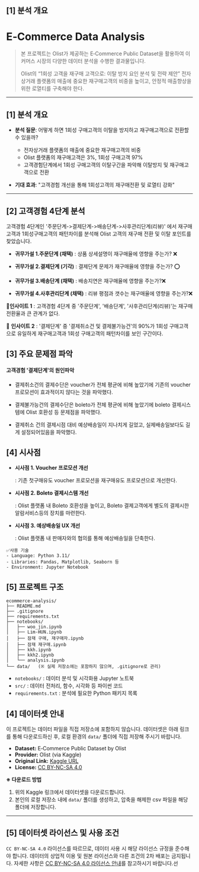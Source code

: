 ## [1] 분석 개요
# E‑Commerce Data Analysis

> 본 프로젝트는 Olist가 제공하는 E‑Commerce Public Dataset을 활용하여 이커머스 시장의 다양한 데이터 분석을 수행한 결과물입니다.
>
> Olist의 “1회성 고객을 재구매 고객으로: 이탈 방지 요인 분석 및 전략 제안” 
> 전자상거래 플랫폼의 매출에 중요한 재구매고객의 비중을 높이고, 안정적 매출향상을 위한 로열티를 구축해야 한다. 
---

## [1] 분석 개요

- **분석 질문**: 어떻게 하면 1회성 구매고객의 이탈을 방지하고 재구매고객으로 전환할 수 있을까? 
    - 전자상거래 플랫폼의 매출에 중요한 재구매고객의 비중
    - Olist 플랫폼의 재구매고객은 3%, 1회성 구매고객 97%
    - 고객경험단계에서 1회성 구매고객의 이탈구간을 파악해 이탈방지 및 재구매고객으로 전환
  
- **기대 효과**: "고객경험 개선을 통해 1회성고객의 재구매전환 및 로열티 강화"

---

## [2] 고객경험 4단계 분석 

 고객경험 4단계인 '주문단계->결제단계->배송단계->사후관리단계(리뷰)' 에서 재구매고객과 1회성구매고객의 패턴차이를 분석해 
 Olist 고객의 재구매 전환 및 이탈 포인트를 찾았습니다.

- **귀무가설 1.주문단계 (채택)**
    : 상품 상세설명이 재구매율에 영향을 주는가? ❌
  
- **귀무가설 2.결제단계 (기각)**
    : 결제단계 문제가 재구매율에 영향을 주는가? ⭕ 

- **귀무가설 3.배송단계 (채택)**
    : 배송지연은 재구매율에 영향을 주는가?❌

- **귀무가설 4.사후관리단계 (채택)**
    : 리뷰 평점과 갯수는 재구매율에 영향을 주는가?❌


📍**인사이트 1**
: 고객경험 4단계 중 '주문단계', '배송단계', '사후관리단계(리뷰)'는 재구매전환율과 큰 관계가 없다. 

📍 **인사이트 2** 
  : '결제단계' 중 '결제취소건 및 결제불가능건'의 90%가 1회성 구매고객으로 유일하게 재구매고객과 1회성 구매고객의 패턴차이를 보인 구간이다. 

## [3] 주요 문제점 파악 

#### 고객경험 '결제단계'의 원인파악
  
- 결제취소건의 결제수단은 voucher가 전체 평균에 비해 높았기에 기존의 voucher 프로모션이 효과적이지 않다는 것을 파악했다.  

- 결제불가능건의 결제수단은 boleto가 전체 평균에 비해 높았기에 boleto 결제시스템에 Olist 호환성 등 문제점을 파악했다. 

- 결제취소 건의 결제시점 대비 예상배송일이 지나치게 길었고, 실제배송일보다도 길게 설정되어있음을 파악했다.   

## [4] 시사점

- **시사점 1. Voucher 프로모션 개선**

  : 기존 첫구매유도 voucher 프로모션을 재구매유도 프로모션으로 개선한다. 

- **시사점 2. Boleto 결제시스템 개선**
  
    :  Olist 플랫폼 내 Boleto 호환성을 높이고, Boleto 결제고객에게 별도의 결제시한 알람서비스등의 장치를 마련한다.

- **시사점 3. 예상배송일 UX 개선**
  
  :  Olist 플랫폼 내 판매자와의 협의를 통해 예상배송일을 단축한다. 


```
✅사용 기술
- Language: Python 3.11/
- Libraries: Pandas, Matplotlib, Seaborn 등
- Environment: Jupyter Notebook
```
## [5] 프로젝트 구조

```
ecommerce-analysis/
├── README.md
├── .gitignore
├── requirements.txt
├── notebooks/
│   ├── woo_jin.ipynb
│   ├── Lim-HUN.ipynb
│   ├── 잠재 구매, 재구매자.ipynb
│   ├── 잠재 재구매.ipynb
│   ├── kkh.ipynb
│   ├── kkh2.ipynb
│   └── analysis.ipynb
└── data/   (※ 실제 저장소에는 포함하지 않으며, .gitignore로 관리)
```

- `notebooks/` : 데이터 분석 및 시각화용 Jupyter 노트북
- `src/` : 데이터 전처리, 함수, 시각화 등 파이썬 코드
- `requirements.txt` : 분석에 필요한 Python 패키지 목록

## [4] 데이터셋 안내

이 프로젝트는 데이터 파일을 직접 저장소에 포함하지 않습니다.
데이터셋은 아래 링크를 통해 다운로드하신 후, 로컬 환경의 `data/` 폴더에 직접 저장해 주시기 바랍니다.

- **Dataset:** E‑Commerce Public Dataset by Olist
- **Provider:** Olist (via Kaggle)
- **Original Link:** [Kaggle URL](https://www.kaggle.com/datasets/olistbr/brazilian-ecommerce)
- **License:** [CC BY-NC-SA 4.0](https://creativecommons.org/licenses/by-nc-sa/4.0/)

**※ 다운로드 방법**

1. 위의 Kaggle 링크에서 데이터셋을 다운로드합니다.
2. 본인의 로컬 저장소 내에 `data/` 폴더를 생성하고, 압축을 해제한 csv 파일을 해당 폴더에 저장합니다.

---

## [5] 데이터셋 라이선스 및 사용 조건

`CC BY-NC-SA 4.0` 라이선스를 따르므로, 데이터 사용 시 해당 라이선스 규정을 준수해야 합니다. 데이터의 상업적 이용 및 원본 라이선스와 다른 조건의 2차 배포는 금지됩니다.
자세한 사항은 [CC BY-NC-SA 4.0 라이선스 안내](https://creativecommons.org/licenses/by-nc-sa/4.0/)를 참고하시기 바랍니다.선